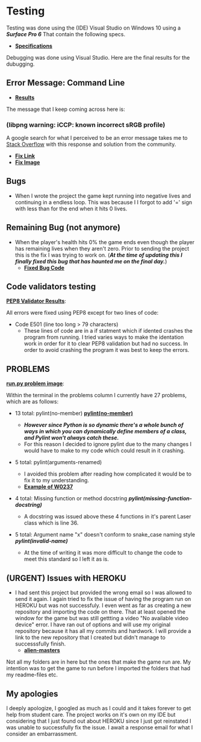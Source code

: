 # Testing

Testing was done using the (IDE) Visual Studio on Windows 10 using a _**Surface Pro 6**_ That contain the following specs.

-   [**Specifications**](readme-files/pc-specs.jpg)

 Debugging was done using Visual Studio. Here are the final results for the dubugging.

 ## Error Message: Command Line

- [**Results**](readme-files/debug-results.jpg)

The message that I keep coming across here is: 
### (**libpng warning: iCCP: known incorrect sRGB profile**)

A google search for what I perceived to be an error message takes me to [Stack Overflow](https://stackoverflow.com/) with this response and solution from the community.

- [**Fix Link**](https://stackoverflow.com/questions/22745076/libpng-warning-iccp-known-incorrect-srgb-profile)
- [**Fix Image**](readme-files/warning-ms.jpg)

## Bugs

* When I wrote the project the game kept running into negative lives and continuing in a endless loop. This was because I I forgot to add '=' sign with less than for the end when it hits 0 lives.

## Remaining Bug (not anymore)

* When the player's health hits 0% the game ends even though the player has remaining lives when they aren't zero. Prior to sending the project this is the fix I was trying to work on. (_**At the time of updating this I finally fixed this bug that has haunted me on the final day.**_)
    * [**Fixed Bug Code**](readme-files/fixed-health-bug.jpg)

## Code validators testing

[**PEP8 Validator Results**](docs/img/PEP8_results.jpg): 

All errors were fixed using PEP8 except for two lines of code:
- Code E501 (line too long > 79 characters)
    - These lines of code are in a if statment which if idented crashes the program from running. I tried varies ways to make the identation work in order for it to clear PEP8 validation but had no success. In order to avoid crashing the program it was best to keep the errors. 

## PROBLEMS

[**run.py problem image**](docs/img/problems_image.jpg):

Within the terminal in the problems column I currently have 27 problems, which are as follows:
- 13 total: pylint(no-member) [**pylint(no-member)**](https://www.lesinskis.com/pylint-false-positives.html)
    - ***However since Python is so dynamic there's a whole bunch of ways in which you can dynamically define members of a class, and Pylint won't always catch these.***
    - For this reason I decided to ignore pylint due to the many changes I would have to make to my code which could result in it crashing.

- 5 total: pylint(arguments-renamed)
    - I avoided this problem after reading how complicated it would be to fix it to my understanding.
    - [**Example of W0237**](https://pylint.pycqa.org/en/latest/messages/warning/arguments-renamed.html)

- 4 total: Missing function or method docstring ***pylint(missing-function-docstring)***
    - A docstring was issued above these 4 functions in it's parent Laser class which is line 36.

- 5 total: Argument name "x" doesn't conform to snake_case naming style ***pylint(invalid-name)***
    - At the time of writing it was more difficult to change the code to meet this standard so I left it as is. 

## (URGENT) Issues with HEROKU

* I had sent this project but provided the wrong email so I was allowed to send it again. I again tried to fix the issue of having the program run on HEROKU but was not successfuly. I even went as far as creating a new repository and importing the code on there. That at least opened the window for the game but was still gettting a video "No available video device" error. I have ran out of options and will use my original repository because it has all my commits and hardwork. I will provide a link to the new repository that I created but didn't manage to successsfully finish. 
    * [**alien-masters**](https://github.com/CHAMPION316/alien-masters)

Not all my folders are in here but the ones that make the game run are. My intention was to get the game to run before I imported the folders that had my readme-files etc. 

## My apologies 

I deeply apologize, I googled as much as I could and it takes forever to get help from student care. The project works on it's own on my IDE but considering that I just found out about HEROKU since I just got reinstated I was unable to successfully fix the issue. I await a response email for what I consider an embarrassment.
